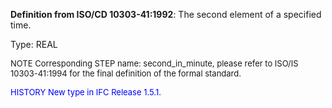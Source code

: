 ﻿**Definition from ISO/CD 10303-41:1992**: The second element of a specified time.

Type: REAL

> <font size="-1">
  NOTE Corresponding STEP name: second_in_minute, please refer to ISO/IS 10303-41:1994
  for the final definition of the formal standard.
</font>

> <font size="-1" color="#0000FF">
  HISTORY New type in IFC Release 1.5.1.
</font>

